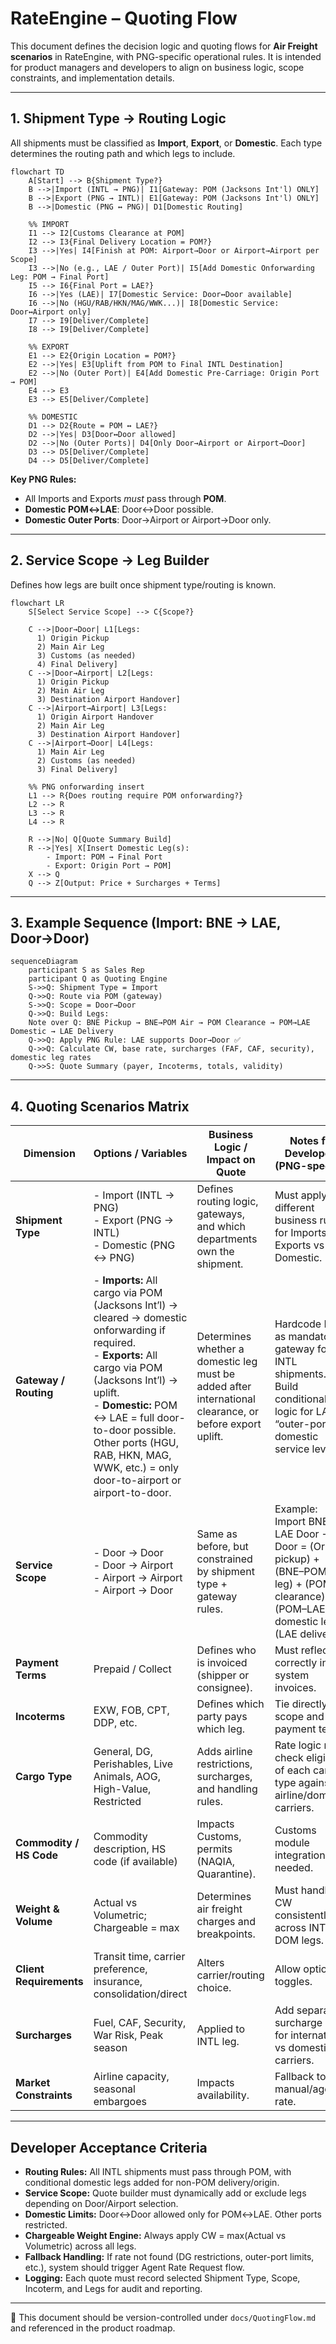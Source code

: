 # RateEngine – Quoting Flow

This document defines the decision logic and quoting flows for **Air Freight scenarios** in RateEngine, with PNG-specific operational rules. It is intended for product managers and developers to align on business logic, scope constraints, and implementation details.

---

## 1. Shipment Type → Routing Logic

All shipments must be classified as **Import**, **Export**, or **Domestic**. Each type determines the routing path and which legs to include.

```mermaid
flowchart TD
    A[Start] --> B{Shipment Type?}
    B -->|Import (INTL → PNG)| I1[Gateway: POM (Jacksons Int'l) ONLY]
    B -->|Export (PNG → INTL)| E1[Gateway: POM (Jacksons Int'l) ONLY]
    B -->|Domestic (PNG ↔ PNG)| D1[Domestic Routing]

    %% IMPORT
    I1 --> I2[Customs Clearance at POM]
    I2 --> I3{Final Delivery Location = POM?}
    I3 -->|Yes| I4[Finish at POM: Airport→Door or Airport→Airport per Scope]
    I3 -->|No (e.g., LAE / Outer Port)| I5[Add Domestic Onforwarding Leg: POM → Final Port]
    I5 --> I6{Final Port = LAE?}
    I6 -->|Yes (LAE)| I7[Domestic Service: Door↔Door available]
    I6 -->|No (HGU/RAB/HKN/MAG/WWK...)| I8[Domestic Service: Door↔Airport only]
    I7 --> I9[Deliver/Complete]
    I8 --> I9[Deliver/Complete]

    %% EXPORT
    E1 --> E2{Origin Location = POM?}
    E2 -->|Yes| E3[Uplift from POM to Final INTL Destination]
    E2 -->|No (Outer Port)| E4[Add Domestic Pre-Carriage: Origin Port → POM]
    E4 --> E3
    E3 --> E5[Deliver/Complete]

    %% DOMESTIC
    D1 --> D2{Route = POM ↔ LAE?}
    D2 -->|Yes| D3[Door↔Door allowed]
    D2 -->|No (Outer Ports)| D4[Only Door→Airport or Airport→Door]
    D3 --> D5[Deliver/Complete]
    D4 --> D5[Deliver/Complete]
```

**Key PNG Rules:**
- All Imports and Exports *must* pass through **POM**.
- **Domestic POM↔LAE**: Door↔Door possible.
- **Domestic Outer Ports**: Door→Airport or Airport→Door only.

---

## 2. Service Scope → Leg Builder

Defines how legs are built once shipment type/routing is known.

```mermaid
flowchart LR
    S[Select Service Scope] --> C{Scope?}

    C -->|Door→Door| L1[Legs:
      1) Origin Pickup
      2) Main Air Leg
      3) Customs (as needed)
      4) Final Delivery]
    C -->|Door→Airport| L2[Legs:
      1) Origin Pickup
      2) Main Air Leg
      3) Destination Airport Handover]
    C -->|Airport→Airport| L3[Legs:
      1) Origin Airport Handover
      2) Main Air Leg
      3) Destination Airport Handover]
    C -->|Airport→Door| L4[Legs:
      1) Main Air Leg
      2) Customs (as needed)
      3) Final Delivery]

    %% PNG onforwarding insert
    L1 --> R{Does routing require POM onforwarding?}
    L2 --> R
    L3 --> R
    L4 --> R

    R -->|No| Q[Quote Summary Build]
    R -->|Yes| X[Insert Domestic Leg(s):
        - Import: POM → Final Port
        - Export: Origin Port → POM]
    X --> Q
    Q --> Z[Output: Price + Surcharges + Terms]
```

---

## 3. Example Sequence (Import: BNE → LAE, Door→Door)

```mermaid
sequenceDiagram
    participant S as Sales Rep
    participant Q as Quoting Engine
    S->>Q: Shipment Type = Import
    Q->>Q: Route via POM (gateway)
    S->>Q: Scope = Door→Door
    Q->>Q: Build Legs:
    Note over Q: BNE Pickup → BNE→POM Air → POM Clearance → POM→LAE Domestic → LAE Delivery
    Q->>Q: Apply PNG Rule: LAE supports Door→Door ✅
    Q->>Q: Calculate CW, base rate, surcharges (FAF, CAF, security), domestic leg rates
    Q->>S: Quote Summary (payer, Incoterms, totals, validity)
```

---

## 4. Quoting Scenarios Matrix


| **Dimension** | **Options / Variables** | **Business Logic / Impact on Quote** | **Notes for Developers (PNG-specific)** |
|---------------|--------------------------|---------------------------------------|-----------------------------------------|
| **Shipment Type** | - Import (INTL → PNG)<br>- Export (PNG → INTL)<br>- Domestic (PNG ↔ PNG) | Defines routing logic, gateways, and which departments own the shipment. | Must apply different business rules for Imports vs Exports vs Domestic. |
| **Gateway / Routing** | - **Imports:** All cargo via POM (Jacksons Int’l) → cleared → domestic onforwarding if required.<br>- **Exports:** All cargo via POM (Jacksons Int’l) → uplift.<br>- **Domestic:** POM ↔ LAE = full door-to-door possible. Other ports (HGU, RAB, HKN, MAG, WWK, etc.) = only door-to-airport or airport-to-door. | Determines whether a domestic leg must be added after international clearance, or before export uplift. | Hardcode POM as mandatory gateway for all INTL shipments. Build conditional logic for LAE vs “outer-port” domestic service levels. |
| **Service Scope** | - Door → Door<br>- Door → Airport<br>- Airport → Airport<br>- Airport → Door | Same as before, but constrained by shipment type + gateway rules. | Example: Import BNE → LAE Door → Door = (Origin pickup) + (BNE–POM air leg) + (POM clearance) + (POM–LAE domestic leg) + (LAE delivery). |
| **Payment Terms** | Prepaid / Collect | Defines who is invoiced (shipper or consignee). | Must reflect correctly in system invoices. |
| **Incoterms** | EXW, FOB, CPT, DDP, etc. | Defines which party pays which leg. | Tie directly to scope and payment terms. |
| **Cargo Type** | General, DG, Perishables, Live Animals, AOG, High-Value, Restricted | Adds airline restrictions, surcharges, and handling rules. | Rate logic must check eligibility of each cargo type against airline/domestic carriers. |
| **Commodity / HS Code** | Commodity description, HS code (if available) | Impacts Customs, permits (NAQIA, Quarantine). | Customs module integration needed. |
| **Weight & Volume** | Actual vs Volumetric; Chargeable = max | Determines air freight charges and breakpoints. | Must handle CW consistently across INTL + DOM legs. |
| **Client Requirements** | Transit time, carrier preference, insurance, consolidation/direct | Alters carrier/routing choice. | Allow optional toggles. |
| **Surcharges** | Fuel, CAF, Security, War Risk, Peak season | Applied to INTL leg. | Add separate surcharge sets for international vs domestic carriers. |
| **Market Constraints** | Airline capacity, seasonal embargoes | Impacts availability. | Fallback to manual/agent rate. |


---


## Developer Acceptance Criteria


- **Routing Rules:** All INTL shipments must pass through POM, with conditional domestic legs added for non-POM delivery/origin.
- **Service Scope:** Quote builder must dynamically add or exclude legs depending on Door/Airport selection.
- **Domestic Limits:** Door↔Door allowed only for POM↔LAE. Other ports restricted.
- **Chargeable Weight Engine:** Always apply CW = max(Actual vs Volumetric) across all legs.
- **Fallback Handling:** If rate not found (DG restrictions, outer-port limits, etc.), system should trigger Agent Rate Request flow.
- **Logging:** Each quote must record selected Shipment Type, Scope, Incoterm, and Legs for audit and reporting.


---


📌 This document should be version-controlled under `docs/QuotingFlow.md` and referenced in the product roadmap.